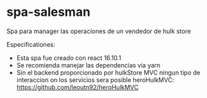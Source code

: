 # spa-salesman
Spa para manager las operaciones de un vendedor de hulk store

Especificationes:

- Esta spa fue creado con react 16.10.1
- Se recomienda manejar las dependencias via yarn
- Sin el backend proporcionado por hulkStore MVC ningun tipo de interaccion on los servicios sera posible
heroHulkMVC: https://github.com/leoutn92/heroHulkMVC
